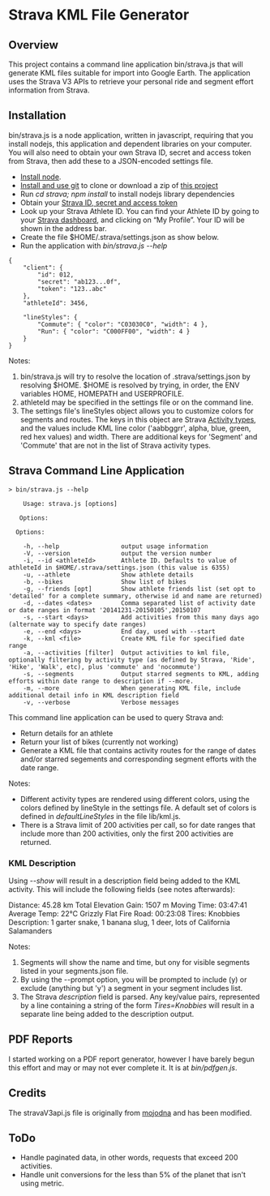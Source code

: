 Strava KML File Generator
=======================

Overview
--------

This project contains a command line application bin/strava.js that will generate KML files suitable for import
into Google Earth. The application uses the Strava V3 APIs to retrieve your personal ride and segment effort information from Strava.

Installation
------------

bin/strava.js is a node application, written in javascript, requiring that you install nodejs, this application
and dependent libraries on your computer. You will also need to obtain your own Strava ID, secret and access token
from Strava, then add these to a JSON-encoded settings file.

* [Install node](http://nodejs.org/download/).
* [Install and use git](http://git-scm.com/downloads) to clone or download a zip of [this project](https://github.com/jpravetz/strava)
* Run _cd strava; npm install_ to install nodejs library dependencies
* Obtain your [Strava ID, secret and access token](https://www.strava.com/settings/api)
* Look up your Strava Athlete ID. You can find your Athlete ID by going to
your [Strava dashboard](http://www.strava.com/dashboard), and clicking on “My Profile”.
Your ID will be shown in the address bar.
* Create the file $HOME/.strava/settings.json as show below.
* Run the application with _bin/strava.js --help_

```
{
    "client": {
        "id": 012,
        "secret": "ab123...0f",
        "token": "123..abc"
    },
    "athleteId": 3456,

    "lineStyles": {
        "Commute": { "color": "C03030C0", "width": 4 },
        "Run": { "color": "C000FF00", "width": 4 }
    }
}
```


Notes:

1. bin/strava.js will try to resolve the location of .strava/settings.json by resolving $HOME.
$HOME is resolved by trying, in order, the ENV variables HOME, HOMEPATH and USERPROFILE.
2. athleteId may be specified in the settings file or on the command line.
3. The settings file's lineStyles object allows you to customize colors for segments and routes. The keys in this object are
Strava [Activity types](http://strava.github.io/api/v3/activities/), and the values include KML line
color ('aabbggrr', alpha, blue, green, red hex values) and width. There are additional keys for 'Segment' and 'Commute' that
are not in the list of Strava activity types.

Strava Command Line Application
-------------------------------

```
> bin/strava.js --help

    Usage: strava.js [options]

   Options:

  Options:

    -h, --help                 output usage information
    -V, --version              output the version number
    -i, --id <athleteId>       Athlete ID. Defaults to value of athleteId in $HOME/.strava/settings.json (this value is 6355)
    -u, --athlete              Show athlete details
    -b, --bikes                Show list of bikes
    -g, --friends [opt]        Show athlete friends list (set opt to 'detailed' for a complete summary, otherwise id and name are returned)
    -d, --dates <dates>        Comma separated list of activity date or date ranges in format '20141231-20150105',20150107
    -s, --start <days>         Add activities from this many days ago (alternate way to specify date ranges)
    -e, --end <days>           End day, used with --start
    -k, --kml <file>           Create KML file for specified date range
    -a, --activities [filter]  Output activities to kml file, optionally filtering by activity type (as defined by Strava, 'Ride', 'Hike', 'Walk', etc), plus 'commute' and 'nocommute')
    -s, --segments             Output starred segments to KML, adding efforts within date range to description if --more.
    -m, --more                 When generating KML file, include additional detail info in KML description field
    -v, --verbose              Verbose messages
```

This command line application can be used to query Strava and:

* Return details for an athlete
* Return your list of bikes (currently not working)
* Generate a KML file that contains activity routes for the range of dates and/or starred segements and corresponding
segment efforts with the date range.

Notes:

* Different activity types are rendered using different colors, using the colors defined by lineStyle in the settings file.
A default set of colors is defined in _defaultLineStyles_ in the file lib/kml.js.
* There is a Strava limit of 200 activities per call, so for date ranges that include more than 200 activities, only
the first 200 activities are returned.

### KML Description

Using *--show* will result in a description field being added to the KML activity. This will include the following fields (see notes afterwards):

  Distance: 45.28 km
  Total Elevation Gain: 1507 m
  Moving Time: 03:47:41
  Average Temp: 22°C
  Grizzly Flat Fire Road: 00:23:08
  Tires: Knobbies
  Description: 1 garter snake, 1 banana slug, 1 deer, lots of California Salamanders

Notes:

1. Segments will show the name and time, but ony for visible segments listed in your segments.json file.
2. By using the --prompt option, you will be prompted to include (y) or exclude (anything but 'y') a segment in your segment includes list.
3. The Strava *description* field is parsed. Any key/value pairs, represented by a line containing a string of the form *Tires=Knobbies* will result in a separate line being added to the description output.

PDF Reports
-----------

I started working on a PDF report generator, however I have barely begun this
effort and may or may not ever complete it. It is at _bin/pdfgen.js_.


Credits
-------

The stravaV3api.js file is originally from [mojodna](https://github.com/mojodna/node-strav3/blob/master/index.js) and has
been modified.

ToDo
----

* Handle paginated data, in other words, requests that exceed 200 activities.
* Handle unit conversions for the less than 5% of the planet that isn't using metric.